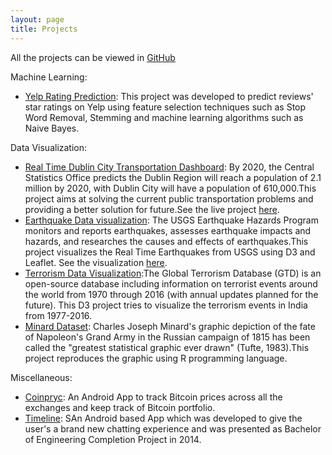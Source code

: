 ```yaml
---
layout: page
title: Projects
---
```


All the projects can be viewed in [GitHub](https://github.com/someaditya/)

Machine Learning:
- [Yelp Rating Prediction](https://github.com/someaditya/Yelp-Rating-Prediction): This project was developed to predict reviews' star ratings on Yelp using feature selection techniques such as Stop Word Removal, Stemming and machine learning algorithms such as Naive Bayes.



Data Visualization:
- [Real Time Dublin City Transportation Dashboard](https://github.com/someaditya/Real-Time-Dublin-City-Transportation-Dashboard): By 2020, the Central Statistics Office predicts the Dublin Region will reach a population of 2.1 million by 2020, with Dublin City will have a population of 610,000.This project aims at solving the current public transportation problems and providing a better solution for future.See the live project [here](http://someaditya.in/Real-Time-Dublin-City-Transportation-Dashboard/DublinBus.html).
- [Earthquake Data visualization](https://github.com/someaditya/Earthquake-Data-Visualization): The USGS Earthquake Hazards Program monitors and reports earthquakes, assesses earthquake impacts and hazards, and researches the causes and effects of earthquakes.This project visualizes the Real Time Earthquakes from USGS using D3 and Leaflet. See the visualization [here](http://someaditya.in/Earthquake-Data-Visualization/).
- [Terrorism Data Visualization](https://github.com/someaditya/Terrorism-Data-Visualization-D3):The Global Terrorism Database (GTD) is an open-source database including information on terrorist events around the world from 1970 through 2016 (with annual updates planned for the future). This D3 project tries to visualize the terrorism events in India from 1977-2016.
- [Minard Dataset](https://github.com/someaditya/Minard-Dataset): Charles Joseph Minard's graphic depiction of the fate of Napoleon's Grand Army in the Russian campaign of 1815 has been called the "greatest statistical graphic ever drawn" (Tufte, 1983).This project reproduces the graphic using R programming language.


Miscellaneous:

- [Coinpryc](https://github.com/someaditya/CoinPryc): An Android App to track Bitcoin prices across all the exchanges and keep track of Bitcoin portfolio.
- [Timeline](https://github.com/someaditya/Timeline): SAn Android based App which was developed to give the user's a brand new chatting experience and was presented as Bachelor of Engineering Completion Project in 2014.


